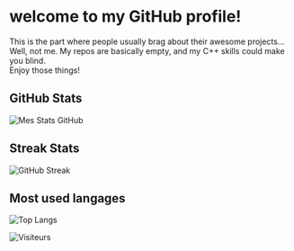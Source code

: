 # welcome to my GitHub profile!  

This is the part where people usually brag about their awesome projects…  
Well, not me. My repos are basically empty, and my C++ skills could make you blind.  
Enjoy those things!

## GitHub Stats
![Mes Stats GitHub](https://github-readme-stats.vercel.app/api?username=vigoRz-c&show_icons=true&theme=radical)

## Streak Stats
![GitHub Streak](https://streak-stats.demolab.com?user=vigoRz-c&theme=radical)

## Most used langages
![Top Langs](https://github-readme-stats.vercel.app/api/top-langs/?username=vigoRz-c&layout=compact&theme=radical)

![Visiteurs](https://komarev.com/ghpvc/?username=vigoRz-c&color=blue)
